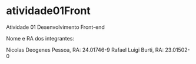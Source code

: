 # atividade01Front

Atividade 01 Desenvolvimento Front-end

Nome e RA dos integrantes:

Nicolas Deogenes Pessoa, RA: 24.01746-9
Rafael Luigi Burti, RA: 23.01502-0